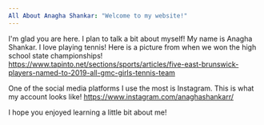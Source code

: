 ```yaml
---
All About Anagha Shankar: "Welcome to my website!"
---
```


I'm glad you are here. I plan to talk a bit about myself!
My name is Anagha Shankar.
I love playing tennis! Here is a picture from when we won the high school state championships!
https://www.tapinto.net/sections/sports/articles/five-east-brunswick-players-named-to-2019-all-gmc-girls-tennis-team


One of the social media platforms I use the most is Instagram. This is what my account looks like!
https://www.instagram.com/anaghashankarr/

I hope you enjoyed learning a little bit about me!
